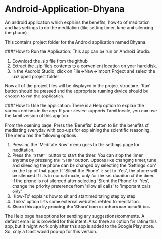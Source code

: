 # Android-Application-Dhyana
An android application which explains the benefits, how-to of meditation and has settings to do the meditation (like 
setting timer, tune and silencing the phone)

This contains project folder for the Android application named Dhyana.

####How to Run the Application: 
This app can be run on Android Studio. 

1. Download the .zip file from the github. 
2. Extract the .zip file’s contents to a convenient location on your hard disk. 
3. In the Android Studio, click on File->New->Import Project and select the unzipped project folder. 

Now all of the project files will be displayed in the project structure. ‘Run’ button should be pressed and the 
appropriate running device should be chosen to run the application.

####How to Use the application: 
There is a Help option to explain the various options in the app.
If your device supports Tamil locale, you can use the tamil version of this app too. 

From the opening page, Press the 
'Benefits' button to list the benefits of meditating everyday with pop-ups for explaining the scientific reasoning.
The menu has the following options :

1. Pressing the 'Meditate Now' menu goes to the settings page for meditation. 
2. Press the ```'START'``` button to start the timer. You can stop the timer anytime by pressing the ```'STOP'``` button.   Options like changing timer, tune and silencing the phone can be changed by selecting the 'Settings icon' on the top of that page. If 'Silent the Phone' is set to 'Yes', the phone will 
be silenced if it is in normal mode, only for the set duration of the timer. If the phone is not silenced after selecting 
'Silent the Phone' to 'Yes', change the priority preference from 'allow all calls' to 'important calls only’.  
3.  'How-To' explains how to sit and start meditating step by step 
4.  'Links' option lists some external websites related to meditation. 
5.  Share this app by pressing the 'Share' icon so others can benefit too.



The Help page has options for sending any suggestions/comments. A default email id is provided for this intent. 
Also there an option for rating this app, but it might work only after this app is added to the Google Play store. So, only 
a toast would pop-up for this version.
